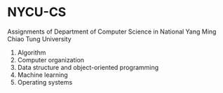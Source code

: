 # NYCU-CS
Assignments of Department of Computer Science in National Yang Ming Chiao Tung University
1. Algorithm
2. Computer organization
3. Data structure and object-oriented programming
4. Machine learning
5. Operating systems
